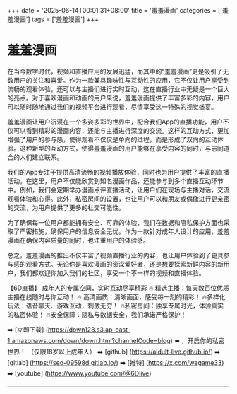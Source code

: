+++
date = '2025-06-14T00:01:31+08:00'
title = '羞羞漫画'
categories = ['羞羞漫画']
tags = ['羞羞漫画']
+++

# 羞羞漫画

在当今数字时代，视频和直播应用的发展迅猛，而其中的“羞羞漫画”更是吸引了无数用户的关注和喜爱。作为一款兼具趣味性与互动性的应用，它不仅让用户享受到流畅的观看体验，还可以与主播们进行实时互动，这在直播行业中无疑是一个巨大的亮点。对于喜欢漫画和动画的用户来说，羞羞漫画提供了丰富多彩的内容，用户可以随时随地通过我们的视频平台进行观看，尽情享受这一特殊的视觉盛宴。

羞羞漫画让用户沉浸在一个多姿多彩的世界中，配合我们App的直播功能，用户不仅可以看到精彩的漫画内容，还能与主播进行深度的交流。这样的互动方式，更加增强了用户的参与感，使得观看不仅仅是单向的过程，而是形成了双向的互动体验。这种新型的互动方式，使得羞羞漫画的用户能够在享受内容的同时，与志同道合的人们建立联系。

我们的App专注于提供高清流畅的视频播放体验，同时也为用户提供了丰富的直播活动。在这里，用户不仅能欣赏到知名漫画作品，还能参与到多个直播互动环节中。例如，我们会定期举办漫画点评直播活动，让用户们在现场与主播对话，交流观看体验和心得。此外，私密房间的设置，也让用户可以和朋友或偶像进行更亲密的交流，为用户提供了更多的社交可能性。

为了确保每一位用户都能拥有安全、可靠的体验，我们在数据和隐私保护方面也采取了严密措施，确保用户的信息安全无忧。作为一款针对成年人设计的应用，羞羞漫画在确保内容质量的同时，也注重用户的体验感。

总之，羞羞漫画的推出不仅丰富了视频直播行业的内容，也让用户体验到了更具参与感的观看方式。无论你是喜欢漫画的资深爱好者，还是想要探索新鲜内容的新用户，我们都欢迎你加入我们的社区，享受一个不一样的视频和直播体验。

【6D直播】
成年人的专属空间，实时互动尽享精彩
🔥 精选主播：每天数百位优质主播在线随时与你互动！
🔥 高清画质：清晰画面，感受每一刻的精彩！
🔥多样化玩法：语音聊天、游戏互动，刺激无穷！
🔥私密房间：独享专属时光，体验真实的私密体验！
🔥安全保障：隐私与数据安全，我们承诺严格保护！

➡️ [立即下载] (https://down123.s3.ap-east-1.amazonaws.com/down/down.html?channelCode=blog) ⬅️ ，开启你的私密世界！
（仅限18岁以上成年人）
➡️ [github] (https://aldult-live.github.io/)
➡️ [gitlab] (https://seo-09598d.gitlab.io/)
➡️ [推特] (https://x.com/wegame33)
➡️ [youtube] (https://www.youtube.com/@6Dlive)

---
